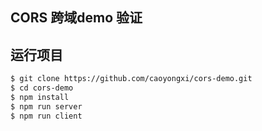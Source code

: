 ## CORS 跨域demo 验证

## 运行项目

```bash
$ git clone https://github.com/caoyongxi/cors-demo.git
$ cd cors-demo
$ npm install
$ npm run server 
$ npm run client

```
